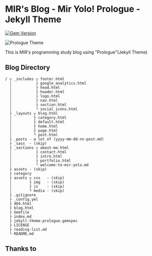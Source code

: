 # MIR's Blog - Mir Yolo! Prologue - Jekyll Theme

[![Gem Version](https://badge.fury.io/rb/jekyll-theme-prologue.svg)](https://badge.fury.io/rb/jekyll-theme-prologue)

![Prologue Theme](assets/images/screenshot.png "Prologue Theme Screenshot")

This is MIR's programming study blog using "Prologue"(Jekyll Theme)

## Blog Directory
```
/ ┬ _includes ┬ footer.html
  │           ├ google_analytics.html
  │           ├ head.html
  │           ├ header.html
  │           ├ logo.html
  │           ├ nav.html
  │           ├ section.html
  │           └ social_icons.html
  ├ _layouts ┬ blog.html
  │          ├ category.html
  │          ├ default.html
  │          ├ home.html
  │          ├ page.html
  │          └ post.html
  ├ _posts - a lot of (yyyy-mm-dd-nn-post.md)
  ├ _sass  - (skip)
  ├ _sections ┬ about-me.html
  │           ├ contact.html
  │           ├ intro.html
  │           ├ portfolio.html
  │           └ welcome-to-mir-yolo.md
  ├ assets - (skip)
  ├ category
  ├ assets ┬ css   - (skip)
  │        ├ img   - (skip)
  │        ├ js    - (skip)
  │        └ media - (skip)
  ├ .gitignore
  ├ _config.yml
  ├ 404.html
  ├ blog.html
  ├ Gemfile
  ├ index.md
  ├ jekyll-theme-prologue.gemspec
  ├ LICENSE
  ├ reading-list.md
  └ README.md
```
## Thanks to
